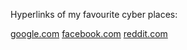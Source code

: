 
Hyperlinks of my favourite cyber places:

[google.com](https://www.google.com)
[facebook.com](https://www.facebook.com)
[reddit.com](https://www.reddit.com)
